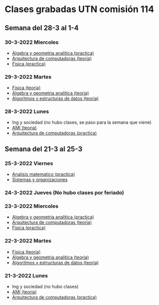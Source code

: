# Clases grabadas UTN comisión 114

## Semana del 28-3 al 1-4

### 30-3-2022 Miercoles
* [Algebra y geometria analitica (practica)](https://youtu.be/UyM4yWPXn2w)
* [Arquitectura de computadoras (teoria)](https://youtu.be/oWxbkER6vtA)
* [Fisica (practica)](https://youtu.be/Gaz8RZXDh7Q)

### 29-3-2022 Martes
* [Fisica (teoria)](https://youtu.be/PerSZ6mUvYg)
* [Algebra y geometria analitica (teoria)](https://youtu.be/kLWmnRm4hxg)
* [Algoritmos y estructuras de datos (teoria)](https://youtu.be/9hDk63AH_6I)

### 28-3-2022 Lunes
* Ing y sociedad (no hubo clases, se paso para la semana que viene)
* [AMI (teoria)](https://youtu.be/5hUb1mA7nFk)
* [Arquitectura de computadoras (practica)](https://youtu.be/62lWCjIj62o)

## Semana del 21-3 al 25-3

### 25-3-2022 Viernes
* [Analisis matematico (practica)](https://youtu.be/4JzWrogQ3ZA)
* [Sistemas y organizaciones](https://youtu.be/UqoOzeC_y1A)

### 24-3-2022 Jueves (No hubo clases por feriado)

### 23-3-2022 Miercoles
* [Algebra y geometria analitica (practica)](https://youtu.be/94xNmbmpXQw)
* [Arquitectura de computadoras (teoria)](https://youtu.be/O86nkgya1-4)
* [Fisica (practica)](https://youtu.be/PxHOVux2oAY)

### 22-3-2022 Martes
* [Fisica (teoria)](https://youtu.be/au-vE9z4tkw)
* [Algebra y geometria analitica (teoria)](https://youtu.be/843woJIE5kM)
* [Algoritmos y estructuras de datos (teoria)](https://youtu.be/2SlFpIvvZUM)

### 21-3-2022 Lunes
* Ing y sociedad (no hubo clases)
* [AMI (teoria)](https://youtu.be/l72hbH1X3uM)
* [Arquitectura de computadoras (practica)](https://youtu.be/A5INKY2o_ps)